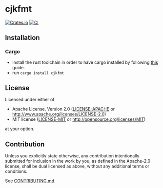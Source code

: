 # cjkfmt

[![Crates.io](https://img.shields.io/crates/v/cjkfmt.svg)](https://crates.io/crates/cjkfmt)
[![CI](https://github.com/sgryjp/cjkfmt/workflows/CI/badge.svg)](https://github.com/sgryjp/cjkfmt/actions)

<!-- [![Docs.rs](https://docs.rs/cjkfmt/badge.svg)](https://docs.rs/cjkfmt) -->

## Installation

### Cargo

- Install the rust toolchain in order to have cargo installed by following
  [this](https://www.rust-lang.org/tools/install) guide.
- run `cargo install cjkfmt`

## License

Licensed under either of

- Apache License, Version 2.0
  ([LICENSE-APACHE](LICENSE-APACHE) or <http://www.apache.org/licenses/LICENSE-2.0>)
- MIT license
  ([LICENSE-MIT](LICENSE-MIT) or <http://opensource.org/licenses/MIT>)

at your option.

## Contribution

Unless you explicitly state otherwise, any contribution intentionally submitted
for inclusion in the work by you, as defined in the Apache-2.0 license, shall be
dual licensed as above, without any additional terms or conditions.

See [CONTRIBUTING.md](CONTRIBUTING.md).
